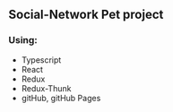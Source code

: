 ## Social-Network Pet project
### Using:
- Typescript
- React
- Redux
- Redux-Thunk
- gitHub, gitHub Pages
